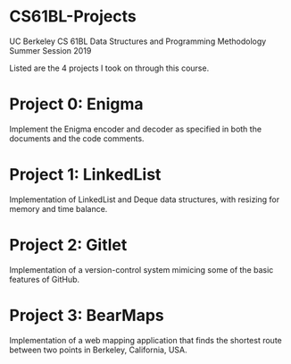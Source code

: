 # CS61BL-Projects

UC Berkeley CS 61BL Data Structures and Programming Methodology
Summer Session 2019

Listed are the 4 projects I took on through this course.

# Project 0: Enigma

Implement the Enigma encoder and decoder as specified in both the documents and the code comments.

# Project 1: LinkedList

Implementation of LinkedList and Deque data structures, with resizing for memory and time balance.

# Project 2: Gitlet

Implementation of a version-control system mimicing some of the basic features of GitHub.

# Project 3: BearMaps

Implementation of a web mapping application that finds the shortest route between two points in Berkeley, California, USA. 
